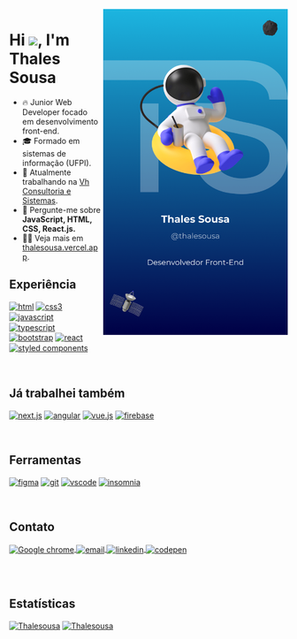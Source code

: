 <img align="right" style="margin-left: 5px;" height="590rem" src="./.github/card.png"/>
<h1 align="left">Hi <img src="https://raw.githubusercontent.com/kaueMarques/kaueMarques/master/hi.gif" height="30px">, I'm Thales Sousa</h1>


- 🔥 Junior Web Developer focado em desenvolvimento front-end.
- 🎓 Formado em sistemas de informação (UFPI).
- 🔭 Atualmente trabalhando na [Vh Consultoria e Sistemas](https://vh.com.br/).
- 💬 Pergunte-me sobre **JavaScript, HTML, CSS, React.js.**
- 👨‍💻 Veja mais em [thalesousa.vercel.app](https://thalesousa.vercel.app).

## Experiência

<a href="#"><img align="center" src="https://img.shields.io/badge/-html-05122A?style=flat&logo=html5" alt="html" title="html"/></a>
<a href="#"><img align="center" src="https://img.shields.io/badge/-css-05122A?style=flat&logo=css3&logoColor=1572B7" alt="css3" title="css3"/></a>
<a href="#"><img align="center" src="https://img.shields.io/badge/-javascript-05122A?style=flat&logo=javascript" alt="javascript" title="javascript"/></a>
<a href="#"><img align="center" src="https://img.shields.io/badge/-typescript-05122A?style=flat&logo=typescript" alt="typescript" title="typescript"/></a>
<a href="#"><img align="center" src="https://img.shields.io/badge/-bootstrap-05122A?style=flat&logo=bootstrap" alt="bootstrap" title="bootstrap"/></a>
<a href="#"><img align="center" src="https://img.shields.io/badge/-react-05122A?style=flat&logo=react" alt="react" title="react"/></a>
<a href="#"><img align="center" src="https://img.shields.io/badge/-styled components-05122A?style=flat&logo=styled-components" alt="styled components" title="styled components"/></a>

<br>

## Já trabalhei também

<a href="#"><img align="center" src="https://img.shields.io/badge/-next.js-05122A?style=flat&logo=next.js" alt="next.js" title="next.js"/></a>
<a href="#"><img align="center" src="https://img.shields.io/badge/-angular-05122A?style=flat&logo=angular&logoColor=DD0031" alt="angular" title="angular"/></a>
<a href="#"><img align="center" src="https://img.shields.io/badge/-vue.js-05122A?style=flat&logo=vue.js" alt="vue.js" title="vue.js"/></a>
<a href="#"><img align="center" src="https://img.shields.io/badge/-firebase-05122A?style=flat&logo=firebase" alt="firebase" title="firebase"/></a>

<br>

## Ferramentas

<a href="#"><img align="center" src="https://img.shields.io/badge/-figma-05122A?style=flat&logo=figma&logoColor=CC3657" alt="figma" title="figma"/></a>
<a href="#"><img align="center" src="https://img.shields.io/badge/-git-05122A?style=flat&logo=git" alt="git" title="git"/></a>
<a href="#"><img align="center" src="https://img.shields.io/badge/-vscode-05122A?style=flat&logo=visual-studio-code&logoColor=1572B7" alt="vscode" title="vscode"/></a>
<a href="#"><img align="center" src="https://img.shields.io/badge/-insomnia-05122A?style=flat&logo=insomnia&logoColor=4000BF" alt="insomnia" title="insomnia"/></a>

<br>

## Contato

<a href="https://instagram.com/thalesousa" target="_blank">
 <img align="center" src="https://img.shields.io/badge/-thalesousa.vercel.app-05122A?style=flat&logo=vercel" alt="Google chrome" title="site"/>
</a>
<a href="mailto:thalestjsb@gmail.com" target="_blank">
  <img align="center" src="https://img.shields.io/badge/-thalestjsb@gmail.com-05122A?style=flat&logo=gmail" alt="email" title="e-mail"/>  
</a>
<a href="https://linkedin.com/in/thalesousa" target="_blank">
  <img align="center" src="https://img.shields.io/badge/-thalesousa-05122A?style=flat&logo=linkedin&logoColor=0A66C2" alt="linkedin" title="linkedin"/>
</a>
<a href="https://codepen.io/thalesousa" target="_blank">
  <img align="center" src="https://img.shields.io/badge/-thalesousa-05122A?style=flat&logo=codepen" alt="codepen" title="codepen"/>
</a>

<br><br>
## Estatísticas

<a href="#"><img src="https://github-readme-stats.vercel.app/api?username=Thalesousa&count_private=true&show_icons=true&text_color=ffffff&title_color=1CB5E0&bg_color=000046&icon_color=1CB5E0" alt="Thalesousa" height="140" align="center"/></a>
<a href="#"><img src="https://github-readme-stats.vercel.app/api/top-langs/?username=Thalesousa&&langs_count=8&layout=compact&text_color=ffffff&title_color=1CB5E0&bg_color=000046&icon_color=1CB5E0" alt="Thalesousa" height="140" align="center"/></a>
